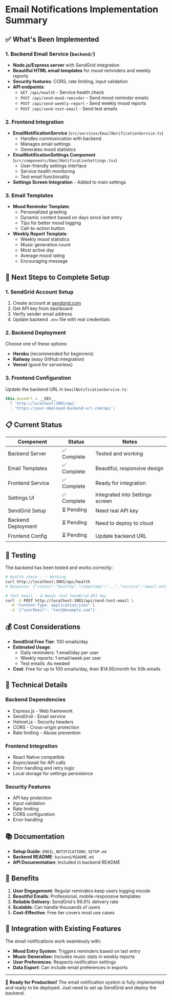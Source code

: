 # Email Notifications Implementation Summary

## ✅ What's Been Implemented

### 1. Backend Email Service (`backend/`)
- **Node.js/Express server** with SendGrid integration
- **Beautiful HTML email templates** for mood reminders and weekly reports
- **Security features**: CORS, rate limiting, input validation
- **API endpoints**:
  - `GET /api/health` - Service health check
  - `POST /api/send-mood-reminder` - Send mood reminder emails
  - `POST /api/send-weekly-report` - Send weekly mood reports
  - `POST /api/send-test-email` - Send test emails

### 2. Frontend Integration
- **EmailNotificationService** (`src/services/EmailNotificationService.ts`)
  - Handles communication with backend
  - Manages email settings
  - Generates mood statistics
- **EmailNotificationSettings Component** (`src/components/EmailNotificationSettings.tsx`)
  - User-friendly settings interface
  - Service health monitoring
  - Test email functionality
- **Settings Screen Integration** - Added to main settings

### 3. Email Templates
- **Mood Reminder Template**:
  - Personalized greeting
  - Dynamic content based on days since last entry
  - Tips for better mood logging
  - Call-to-action button
- **Weekly Report Template**:
  - Weekly mood statistics
  - Music generation count
  - Most active day
  - Average mood rating
  - Encouraging message

## 🚀 Next Steps to Complete Setup

### 1. SendGrid Account Setup
1. Create account at [sendgrid.com](https://sendgrid.com)
2. Get API key from dashboard
3. Verify sender email address
4. Update backend `.env` file with real credentials

### 2. Backend Deployment
Choose one of these options:
- **Heroku** (recommended for beginners)
- **Railway** (easy GitHub integration)
- **Vercel** (good for serverless)

### 3. Frontend Configuration
Update the backend URL in `EmailNotificationService.ts`:
```typescript
this.baseUrl = __DEV__ 
  ? 'http://localhost:3001/api'
  : 'https://your-deployed-backend-url.com/api';
```

## 📋 Current Status

| Component | Status | Notes |
|-----------|--------|-------|
| Backend Server | ✅ Complete | Tested and working |
| Email Templates | ✅ Complete | Beautiful, responsive design |
| Frontend Service | ✅ Complete | Ready for integration |
| Settings UI | ✅ Complete | Integrated into Settings screen |
| SendGrid Setup | ⏳ Pending | Need real API key |
| Backend Deployment | ⏳ Pending | Need to deploy to cloud |
| Frontend Config | ⏳ Pending | Update backend URL |

## 🧪 Testing

The backend has been tested and works correctly:
```bash
# Health check - ✅ Working
curl http://localhost:3001/api/health
# Response: {"status":"healthy","timestamp":"...","service":"email-notification-service"}

# Test email - ⏳ Needs real SendGrid API key
curl -X POST http://localhost:3001/api/send-test-email \
  -H "Content-Type: application/json" \
  -d '{"userEmail": "test@example.com"}'
```

## 💰 Cost Considerations

- **SendGrid Free Tier**: 100 emails/day
- **Estimated Usage**: 
  - Daily reminders: 1 email/day per user
  - Weekly reports: 1 email/week per user
  - Test emails: As needed
- **Cost**: Free for up to 100 emails/day, then $14.95/month for 50k emails

## 🔧 Technical Details

### Backend Dependencies
- Express.js - Web framework
- SendGrid - Email service
- Helmet.js - Security headers
- CORS - Cross-origin protection
- Rate limiting - Abuse prevention

### Frontend Integration
- React Native compatible
- Async/await for API calls
- Error handling and retry logic
- Local storage for settings persistence

### Security Features
- API key protection
- Input validation
- Rate limiting
- CORS configuration
- Error handling

## 📚 Documentation

- **Setup Guide**: `EMAIL_NOTIFICATIONS_SETUP.md`
- **Backend README**: `backend/README.md`
- **API Documentation**: Included in backend README

## 🎯 Benefits

1. **User Engagement**: Regular reminders keep users logging moods
2. **Beautiful Emails**: Professional, mobile-responsive templates
3. **Reliable Delivery**: SendGrid's 99.9% delivery rate
4. **Scalable**: Can handle thousands of users
5. **Cost-Effective**: Free tier covers most use cases

## 🔄 Integration with Existing Features

The email notifications work seamlessly with:
- **Mood Entry System**: Triggers reminders based on last entry
- **Music Generation**: Includes music stats in weekly reports
- **User Preferences**: Respects notification settings
- **Data Export**: Can include email preferences in exports

---

🎉 **Ready for Production!** The email notification system is fully implemented and ready to be deployed. Just need to set up SendGrid and deploy the backend. 